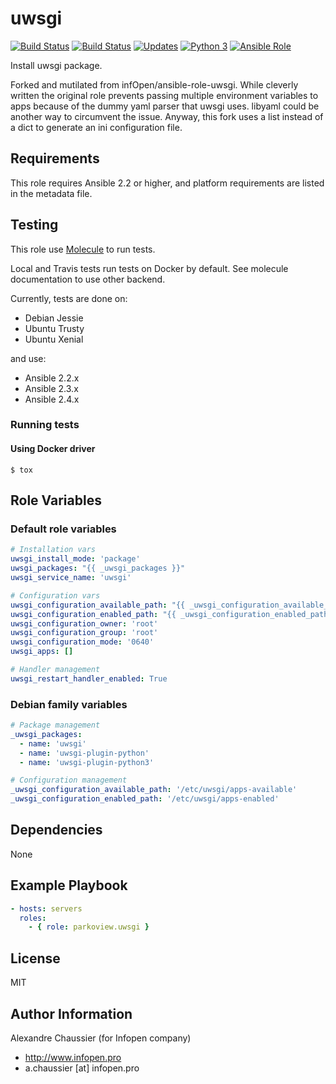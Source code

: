 # uwsgi

[![Build Status](https://img.shields.io/travis/infOpen/ansible-role-uwsgi/master.svg?label=travis_master)](https://travis-ci.org/infOpen/ansible-role-uwsgi)
[![Build Status](https://img.shields.io/travis/infOpen/ansible-role-uwsgi/develop.svg?label=travis_develop)](https://travis-ci.org/infOpen/ansible-role-uwsgi)
[![Updates](https://pyup.io/repos/github/infOpen/ansible-role-uwsgi/shield.svg)](https://pyup.io/repos/github/infOpen/ansible-role-uwsgi/)
[![Python 3](https://pyup.io/repos/github/infOpen/ansible-role-uwsgi/python-3-shield.svg)](https://pyup.io/repos/github/infOpen/ansible-role-uwsgi/)
[![Ansible Role](https://img.shields.io/ansible/role/12481.svg)](https://galaxy.ansible.com/infOpen/uwsgi/)

Install uwsgi package.

Forked and mutilated from infOpen/ansible-role-uwsgi. While cleverly written the original role prevents passing multiple environment variables to apps because of the dummy yaml parser that uwsgi uses. libyaml could be another way to circumvent the issue. Anyway, this fork uses a list instead of a dict to generate an ini configuration file.

## Requirements

This role requires Ansible 2.2 or higher,
and platform requirements are listed in the metadata file.

## Testing

This role use [Molecule](https://github.com/metacloud/molecule/) to run tests.

Local and Travis tests run tests on Docker by default.
See molecule documentation to use other backend.

Currently, tests are done on:
- Debian Jessie
- Ubuntu Trusty
- Ubuntu Xenial

and use:
- Ansible 2.2.x
- Ansible 2.3.x
- Ansible 2.4.x

### Running tests

#### Using Docker driver

```
$ tox
```

## Role Variables

### Default role variables

``` yaml
# Installation vars
uwsgi_install_mode: 'package'
uwsgi_packages: "{{ _uwsgi_packages }}"
uwsgi_service_name: 'uwsgi'

# Configuration vars
uwsgi_configuration_available_path: "{{ _uwsgi_configuration_available_path }}"
uwsgi_configuration_enabled_path: "{{ _uwsgi_configuration_enabled_path }}"
uwsgi_configuration_owner: 'root'
uwsgi_configuration_group: 'root'
uwsgi_configuration_mode: '0640'
uwsgi_apps: []

# Handler management
uwsgi_restart_handler_enabled: True
```

### Debian family variables

``` yaml
# Package management
_uwsgi_packages:
  - name: 'uwsgi'
  - name: 'uwsgi-plugin-python'
  - name: 'uwsgi-plugin-python3'

# Configuration management
_uwsgi_configuration_available_path: '/etc/uwsgi/apps-available'
_uwsgi_configuration_enabled_path: '/etc/uwsgi/apps-enabled'
```

## Dependencies

None

## Example Playbook

``` yaml
- hosts: servers
  roles:
    - { role: parkoview.uwsgi }
```

## License

MIT

## Author Information

Alexandre Chaussier (for Infopen company)
- http://www.infopen.pro
- a.chaussier [at] infopen.pro
